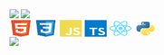 <div>
    <a href="https://github.com/kaique64"></a>
    <img height="180em" src="https://github-readme-stats.vercel.app/api?username=kaique64&theme=radical&show_icons=true" />
    <img height="180em" src="https://github-readme-stats.vercel.app/api/top-langs/?username=rafaballerini&layout=compact&langs_count=8&theme=radical" />
</div>

<div style="display: inline-block, margin:1rem 0" >
    <img align="center" alt="Kaique-HTML" height="30" width="40" src="https://raw.githubusercontent.com/devicons/devicon/master/icons/html5/html5-original.svg" />
    <img align="center" alt="Kaique-CSS" height="30" width="40" src="https://raw.githubusercontent.com/devicons/devicon/master/icons/css3/css3-original.svg" />
    <img align="center" alt="Kaique-JS" height="30" width="40" src="https://raw.githubusercontent.com/devicons/devicon/master/icons/javascript/javascript-plain.svg" />
    <img align="center" alt="Kaique-TS" height="30" width="40" src="https://raw.githubusercontent.com/devicons/devicon/master/icons/typescript/typescript-plain.svg" />
    <img align="center" alt="Kaique-React" height="30" width="40" src="https://raw.githubusercontent.com/devicons/devicon/master/icons/react/react-original.svg" />
    <img align="center" alt="Kaique-React" height="30" width="40" src="https://raw.githubusercontent.com/devicons/devicon/master/icons/python/python-original.svg" />
</div>

<div>
      <a href="https://www.linkedin.com/in/kaique-henrique-064b261b2/" target="_blank"><img src="https://img.shields.io/badge/-LinkedIn-%230077B5?style=for-the-badge&logo=linkedin&logoColor=white" target="_blank"></a>
</div>
